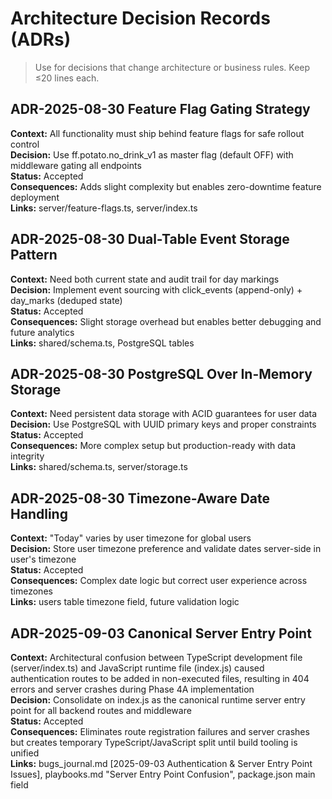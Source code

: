 # Architecture Decision Records (ADRs)
> Use for decisions that change architecture or business rules. Keep ≤20 lines each.

## ADR-2025-08-30 Feature Flag Gating Strategy
**Context:** All functionality must ship behind feature flags for safe rollout control  
**Decision:** Use ff.potato.no_drink_v1 as master flag (default OFF) with middleware gating all endpoints  
**Status:** Accepted  
**Consequences:** Adds slight complexity but enables zero-downtime feature deployment  
**Links:** server/feature-flags.ts, server/index.ts

## ADR-2025-08-30 Dual-Table Event Storage Pattern
**Context:** Need both current state and audit trail for day markings  
**Decision:** Implement event sourcing with click_events (append-only) + day_marks (deduped state)  
**Status:** Accepted  
**Consequences:** Slight storage overhead but enables better debugging and future analytics  
**Links:** shared/schema.ts, PostgreSQL tables

## ADR-2025-08-30 PostgreSQL Over In-Memory Storage
**Context:** Need persistent data storage with ACID guarantees for user data  
**Decision:** Use PostgreSQL with UUID primary keys and proper constraints  
**Status:** Accepted  
**Consequences:** More complex setup but production-ready with data integrity  
**Links:** shared/schema.ts, server/storage.ts

## ADR-2025-08-30 Timezone-Aware Date Handling
**Context:** "Today" varies by user timezone for global users  
**Decision:** Store user timezone preference and validate dates server-side in user's timezone  
**Status:** Accepted  
**Consequences:** Complex date logic but correct user experience across timezones  
**Links:** users table timezone field, future validation logic

## ADR-2025-09-03 Canonical Server Entry Point
**Context:** Architectural confusion between TypeScript development file (server/index.ts) and JavaScript runtime file (index.js) caused authentication routes to be added in non-executed files, resulting in 404 errors and server crashes during Phase 4A implementation  
**Decision:** Consolidate on index.js as the canonical runtime server entry point for all backend routes and middleware  
**Status:** Accepted  
**Consequences:** Eliminates route registration failures and server crashes but creates temporary TypeScript/JavaScript split until build tooling is unified  
**Links:** bugs_journal.md [2025-09-03 Authentication & Server Entry Point Issues], playbooks.md "Server Entry Point Confusion", package.json main field